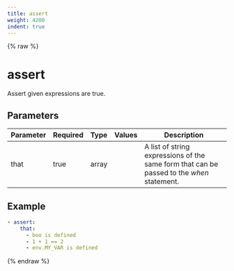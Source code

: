 ```yaml
---
title: assert
weight: 4200
indent: true
---
```


{% raw %}
# assert

Assert given expressions are true.

## Parameters

| Parameter | Required | Type  | Values | Description                                                                               |
|-----------|----------|-------|--------|-------------------------------------------------------------------------------------------|
| that      | true     | array |        | A list of string expressions of the same form that can be passed to the _when_ statement. |

## Example

```yaml
- assert:
    that:
      - boo is defined
      - 1 + 1 == 2
      - env.MY_VAR is defined
```

{% endraw %}